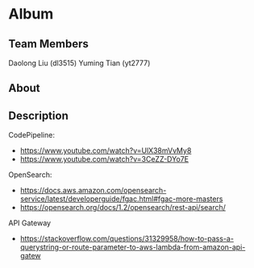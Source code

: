 # Album

## Team Members
Daolong Liu (dl3515) 
Yuming Tian (yt2777)

## About

## Description

CodePipeline:
 - https://www.youtube.com/watch?v=UlX38mVvMy8
 - https://www.youtube.com/watch?v=3CeZZ-DYo7E

OpenSearch:
 - https://docs.aws.amazon.com/opensearch-service/latest/developerguide/fgac.html#fgac-more-masters
 - https://opensearch.org/docs/1.2/opensearch/rest-api/search/

API Gateway
 - https://stackoverflow.com/questions/31329958/how-to-pass-a-querystring-or-route-parameter-to-aws-lambda-from-amazon-api-gatew